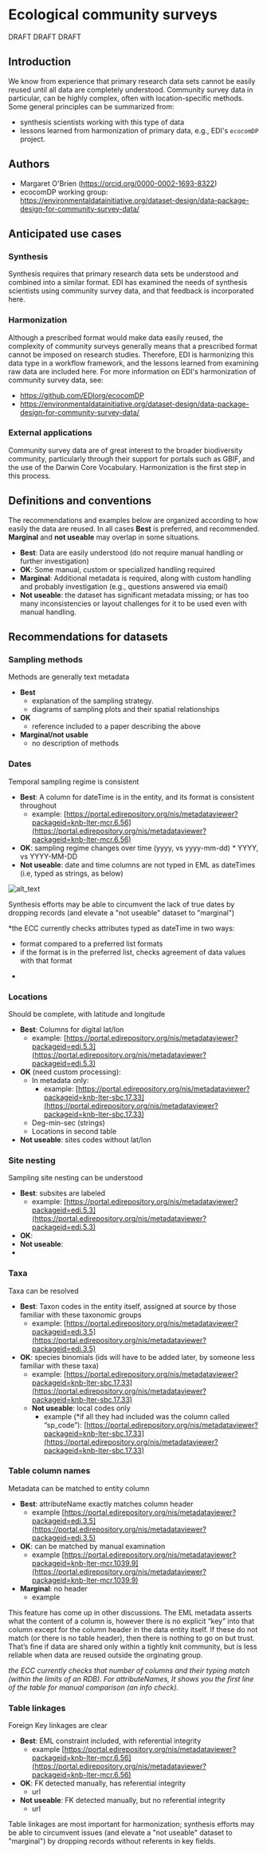 # Ecological community surveys

DRAFT DRAFT DRAFT

## Introduction
We know from experience that primary research data sets cannot be easily reused until all data are completely understood. Community survey data in particular, can be highly complex, often with location-specific methods.  Some general principles can be summarized from:

- synthesis scientists working with this type of data
- lessons learned from harmonization of primary data, e.g., EDI's `ecocomDP` project.

## Authors
- Margaret O'Brien (https://orcid.org/0000-0002-1693-8322)
- ecocomDP working group: https://environmentaldatainitiative.org/dataset-design/data-package-design-for-community-survey-data/

## Anticipated use cases

### Synthesis
Synthesis requires that primary research data sets be understood and combined into a similar format. EDI has examined the needs of synthesis scientists using community survey data, and that feedback is incorporated here. 

### Harmonization
Although a prescribed format would make data easily reused, the complexity of community surveys generally means that a prescribed format cannot be imposed on research studies. Therefore, EDI is harmonizing this data type in a workflow framework, and the lessons learned from examining raw data are included here. For more information on EDI's harmonization of community survey data, see: 
- https://github.com/EDIorg/ecocomDP
- https://environmentaldatainitiative.org/dataset-design/data-package-design-for-community-survey-data/

### External applications
Community survey data are of great interest to the broader biodiversity community, particularly through their support for portals such as GBIF, and the use of the Darwin Core Vocabulary. Harmonization is the first step in this process.


## Definitions and conventions
The recommendations and examples below are organized according to how easily the data are reused. In all cases **Best** is preferred, and recommended. **Marginal** and **not useable** may overlap in some situations.
- **Best**: Data are easily understood (do not require manual handling or further investigation)
- **OK**: Some manual, custom or specialized handling required
- **Marginal**: Additional metadata is required, along with custom handling and probably investigation (e.g., questions answered via email)
- **Not useable**: the dataset has significant metadata missing; or has too many inconsistencies or layout challenges for it to be used even with manual handling. 



## Recommendations for datasets

### Sampling methods
Methods are generally text metadata
*   **Best**
    * explanation of the sampling strategy. 
    * diagrams of sampling plots and their spatial relationships
*   **OK**
    * reference included to a paper describing the above
*   **Marginal/not usable**
    * no description of methods  

### Dates
Temporal sampling regime is consistent 

*   **Best**: A column for dateTime is in the entity, and its format is consistent throughout 
    *  example: [https://portal.edirepository.org/nis/metadataviewer?packageid=knb-lter-mcr.6.56](https://portal.edirepository.org/nis/metadataviewer?packageid=knb-lter-mcr.6.56) 
*   **OK**: sampling regime changes over time (yyyy, vs yyyy-mm-dd)
        *   YYYY, vs YYYY-MM-DD
*   **Not useable**: date and time columns are not typed in EML as dateTimes (i.e, typed as strings, as below) 

![alt_text](images/DPBP-community-surveys0.png "image_tooltip")

Synthesis efforts may be able to circumvent the lack of true dates by dropping records (and elevate a "not useable" dataset to "marginal")

*the ECC currently checks attributes typed as dateTime in two ways:

- format compared to a preferred list formats
- if the format is in the preferred list, checks agreement of data values with that format
*


### Locations 
Should be complete, with latitude and longitude

*   **Best**: Columns for digital lat/lon
    *   example:    [https://portal.edirepository.org/nis/metadataviewer?packageid=edi.5.3](https://portal.edirepository.org/nis/metadataviewer?packageid=edi.5.3) 
*   **OK** (need custom processing):
    *   In metadata only:
        * example: [https://portal.edirepository.org/nis/metadataviewer?packageid=knb-lter-sbc.17.33](https://portal.edirepository.org/nis/metadataviewer?packageid=knb-lter-sbc.17.33) 
    *   Deg-min-sec (strings)
    *   Locations in second table
*   **Not useable**: sites codes without lat/lon


### Site nesting
Sampling site nesting can be understood

*   **Best**: subsites are labeled
    *  example: [https://portal.edirepository.org/nis/metadataviewer?packageid=edi.5.3](https://portal.edirepository.org/nis/metadataviewer?packageid=edi.5.3) 
*   **OK**: 
*   **Not useable**:
* 


### Taxa
Taxa can be resolved 

*   **Best**: Taxon codes in the entity itself, assigned at source by those familiar with these taxonomic groups
    *  example: [https://portal.edirepository.org/nis/metadataviewer?packageid=edi.3.5](https://portal.edirepository.org/nis/metadataviewer?packageid=edi.3.5) 
*   **OK**: species binomials (ids will have to be added later, by someone less familiar with these taxa)
    *  example: [https://portal.edirepository.org/nis/metadataviewer?packageid=knb-lter-sbc.17.33](https://portal.edirepository.org/nis/metadataviewer?packageid=knb-lter-sbc.17.33) 
    *   **Not useable**: local codes only
        * example (*if all they had included was the column called “sp_code”):  [https://portal.edirepository.org/nis/metadataviewer?packageid=knb-lter-sbc.17.33](https://portal.edirepository.org/nis/metadataviewer?packageid=knb-lter-sbc.17.33)      


###  Table column names
Metadata can be matched to entity column

*   **Best**: attributeName exactly matches column header  
    *  example [https://portal.edirepository.org/nis/metadataviewer?packageid=edi.3.5](https://portal.edirepository.org/nis/metadataviewer?packageid=edi.3.5) 
*   **OK**: can be matched by manual examination
    * example  [https://portal.edirepository.org/nis/metadataviewer?packageid=knb-lter-mcr.1039.9](https://portal.edirepository.org/nis/metadataviewer?packageid=knb-lter-mcr.1039.9)
*   **Marginal**: no header
    *   example

This feature has come up in other discussions. The EML metadata asserts what the content of a column is, however there is no explicit “key” into that column except for the column header in the data entity itself. If these do not match (or there is no table header), then there is nothing to go on but trust. That’s fine if data are shared only within a tightly knit community, but is less reliable when data are reused outside the orginating group. 

*the ECC currently checks that number of columns and their typing match (within the limits of an RDB). For attributeNames, It shows you the first line of the table for manual comparison (an info check).*


### Table linkages
Foreign Key linkages are clear 

*   **Best**: EML constraint included, with referential integrity 
    *  example [https://portal.edirepository.org/nis/metadataviewer?packageid=knb-lter-mcr.6.56](https://portal.edirepository.org/nis/metadataviewer?packageid=knb-lter-mcr.6.56) 
*   **OK**: FK detected manually, has referential integrity
    *   url
*   **Not useable**: FK detected manually, but no referential integrity
    *   url 

Table linkages are most important for harmonization; synthesis efforts may be able to circumvent issues (and elevate a "not useable" dataset to "marginal") by dropping records without referents in key fields.
